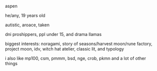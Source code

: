 aspen

he/any, 19 years old

autistic, aroace, taken

dni proshippers, ppl under 15, and drama llamas



biggest interests: noragami, story of seasons/harvest moon/rune factory, project moon, idv, witch hat atelier, classic lit, and typology

i also like mp100, csm, pmmm, bsd, nge, crob, pkmn and a lot of other things
